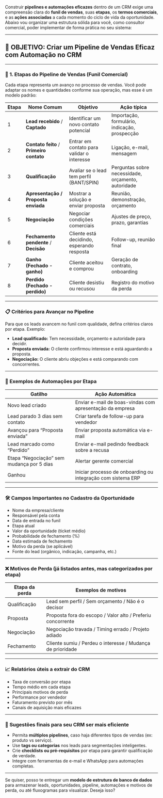 Construir **pipelines e automações eficazes** dentro de um CRM exige uma compreensão clara do **funil de vendas**, suas **etapas**, os **termos comerciais**, e as **ações associadas** a cada momento do ciclo de vida da oportunidade. Abaixo vou organizar uma estrutura sólida para você, como consultor comercial, poder implementar de forma prática no seu sistema:

---

## 🎯 OBJETIVO: Criar um Pipeline de Vendas Eficaz com Automação no CRM

---

### 🔁 **1. Etapas do Pipeline de Vendas (Funil Comercial)**

Cada etapa representa um avanço no processo de vendas. Você pode adaptar os nomes e quantidades conforme sua operação, mas esse é um modelo padrão:

| Etapa | Nome Comum                               | Objetivo                                   | Ação típica                                        |
| ----- | ---------------------------------------- | ------------------------------------------ | -------------------------------------------------- |
| 1     | **Lead recebido** / **Captado**          | Identificar um novo contato potencial      | Importação, formulário, indicação, prospecção      |
| 2     | **Contato feito** / **Primeiro contato** | Entrar em contato para validar o interesse | Ligação, e-mail, mensagem                          |
| 3     | **Qualificação**                         | Avaliar se o lead tem perfil (BANT/SPIN)   | Perguntas sobre necessidade, orçamento, autoridade |
| 4     | **Apresentação / Proposta enviada**      | Mostrar a solução e enviar proposta        | Reunião, demonstração, orçamento                   |
| 5     | **Negociação**                           | Negociar condições comerciais              | Ajustes de preço, prazo, garantias                 |
| 6     | **Fechamento pendente** / **Decisão**    | Cliente está decidindo, esperando resposta | Follow-up, reunião final                           |
| 7     | **Ganho (Fechado - ganho)**              | Cliente aceitou e comprou                  | Geração de contrato, onboarding                    |
| 8     | **Perdido (Fechado - perdido)**          | Cliente desistiu ou recusou                | Registro do motivo da perda                        |

---

### 📋 **Critérios para Avançar no Pipeline**

Para que os leads avancem no funil com qualidade, defina critérios claros por etapa. Exemplo:

* **Lead qualificado:** Tem necessidade, orçamento e autoridade para decidir.
* **Proposta enviada:** O cliente confirmou interesse e está aguardando a proposta.
* **Negociação:** O cliente abriu objeções e está comparando com concorrentes.

---

### 🔄 **Exemplos de Automações por Etapa**

| Gatilho                                   | Ação Automática                                              |
| ----------------------------------------- | ------------------------------------------------------------ |
| Novo lead criado                          | Enviar e-mail de boas-vindas com apresentação da empresa     |
| Lead parado 3 dias sem contato            | Criar tarefa de follow-up para vendedor                      |
| Avançou para “Proposta enviada”           | Enviar proposta automática via e-mail                        |
| Lead marcado como “Perdido”               | Enviar e-mail pedindo feedback sobre a recusa                |
| Etapa “Negociação” sem mudança por 5 dias | Alertar gerente comercial                                    |
| Ganhou                                    | Iniciar processo de onboarding ou integração com sistema ERP |

---

### 🛠️ **Campos Importantes no Cadastro da Oportunidade**

* Nome da empresa/cliente
* Responsável pela conta
* Data de entrada no funil
* Etapa atual
* Valor da oportunidade (ticket médio)
* Probabilidade de fechamento (%)
* Data estimada de fechamento
* Motivo da perda (se aplicável)
* Fonte do lead (orgânico, indicação, campanha, etc.)

---

### ❌ **Motivos de Perda (já listados antes, mas categorizados por etapa)**

| Etapa da perda | Exemplos de motivos                                         |
| -------------- | ----------------------------------------------------------- |
| Qualificação   | Lead sem perfil / Sem orçamento / Não é o decisor           |
| Proposta       | Proposta fora do escopo / Valor alto / Preferiu concorrente |
| Negociação     | Negociação travada / Timing errado / Projeto adiado         |
| Fechamento     | Cliente sumiu / Perdeu o interesse / Mudança de prioridade  |

---

### 📈 **Relatórios úteis a extrair do CRM**

* Taxa de conversão por etapa
* Tempo médio em cada etapa
* Principais motivos de perda
* Performance por vendedor
* Faturamento previsto por mês
* Canais de aquisição mais eficazes

---

### 📌 **Sugestões finais para seu CRM ser mais eficiente**

* Permita **múltiplos pipelines**, caso haja diferentes tipos de vendas (ex: produto vs serviço).
* Use **tags ou categorias** nos leads para segmentações inteligentes.
* Crie **checklists ou pré-requisitos** por etapa para garantir qualificação de verdade.
* Integre com ferramentas de e-mail e WhatsApp para automações completas.

---

Se quiser, posso te entregar um **modelo de estrutura de banco de dados** para armazenar leads, oportunidades, pipeline, automações e motivos de perda, ou até fluxogramas para visualizar. Deseja isso?

